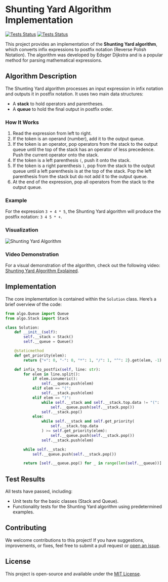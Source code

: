 # Shunting Yard Algorithm Implementation

[![Tests Status](https://github.com/m4tveevm/etu_algo_labs/actions/workflows/ci.yml/badge.svg)](https://github.com/m4tveevm/etu_algo_labs/actions)
[![Tests Status](https://github.com/m4tveevm/etu_algo_labs/actions/workflows/qodana_code_quality.yml/badge.svg)](https://github.com/m4tveevm/etu_algo_labs/actions)

This project provides an implementation of the **Shunting Yard algorithm**, which converts infix expressions to postfix notation (Reverse Polish Notation). The algorithm was developed by Edsger Dijkstra and is a popular method for parsing mathematical expressions.

## Algorithm Description

The Shunting Yard algorithm processes an input expression in infix notation and outputs it in postfix notation. It uses two main data structures:
- A **stack** to hold operators and parentheses.
- A **queue** to hold the final output in postfix order.

### How It Works

1. Read the expression from left to right.
2. If the token is an operand (number), add it to the output queue.
3. If the token is an operator, pop operators from the stack to the output queue until the top of the stack has an operator of less precedence. Push the current operator onto the stack.
4. If the token is a left parenthesis `(`, push it onto the stack.
5. If the token is a right parenthesis `)`, pop from the stack to the output queue until a left parenthesis is at the top of the stack. Pop the left parenthesis from the stack but do not add it to the output queue.
6. At the end of the expression, pop all operators from the stack to the output queue.

### Example

For the expression `3 + 4 * 5`, the Shunting Yard algorithm will produce the postfix notation: `3 4 5 * +`.

### Visualization

![Shunting Yard Algorithm](https://ucarecdn.com/e7c32a19-818b-48bc-9133-08a1380e6286/)

### Video Demonstration

For a visual demonstration of the algorithm, check out the following video: [Shunting Yard Algorithm Explained](https://www.youtube.com/watch?v=gHniHE_HvhM).

## Implementation

The core implementation is contained within the `Solution` class. Here’s a brief overview of the code:

```python
from algo.Queue import Queue
from algo.Stack import Stack

class Solution:
    def __init__(self):
        self.__stack = Stack()
        self.__queue = Queue()

    @staticmethod
    def get_priority(elem):
        return {"+": 0, "-": 0, "*": 1, "/": 1, "^": 2}.get(elem, -1)

    def infix_to_postfix(self, line: str):
        for elem in line.split():
            if elem.isnumeric():
                self.__queue.push(elem)
            elif elem == "(":
                self.__stack.push(elem)
            elif elem == ")":
                while self.__stack and self.__stack.top.data != "(":
                    self.__queue.push(self.__stack.pop())
                self.__stack.pop()
            else:
                while self.__stack and self.get_priority(
                    self.__stack.top.data
                ) >= self.get_priority(elem):
                    self.__queue.push(self.__stack.pop())
                self.__stack.push(elem)

        while self.__stack:
            self.__queue.push(self.__stack.pop())

        return [self.__queue.pop() for _ in range(len(self.__queue))]
```

## Test Results

All tests have passed, including:
- Unit tests for the basic classes (Stack and Queue).
- Functionality tests for the Shunting Yard algorithm using predetermined examples.

## Contributing

We welcome contributions to this project! If you have suggestions, improvements, or fixes, feel free to submit a pull request or [open an issue](https://github.com/m4tveevm/etu_algo_labs/issues).

## License

This project is open-source and available under the [MIT License](LICENSE).
